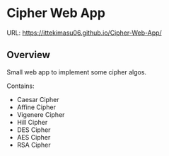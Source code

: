 # Cipher Web App
URL: https://ittekimasu06.github.io/Cipher-Web-App/
## Overview
Small web app to implement some cipher algos.

Contains:
- Caesar Cipher
- Affine Cipher
- Vigenere Cipher
- Hill Cipher
- DES Cipher
- AES Cipher
- RSA Cipher
